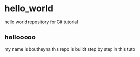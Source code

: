 # hello_world
hello world repository for Git tutorial
## hellooooo
my name is boutheyna 
this repo is buildt step by step in this tuto 

